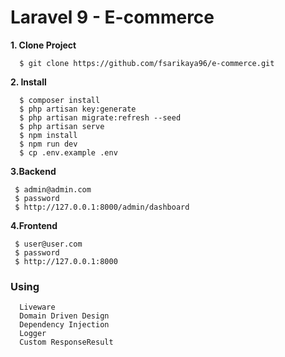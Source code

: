 # Laravel 9 - E-commerce
**1. Clone Project**

```
  $ git clone https://github.com/fsarikaya96/e-commerce.git
```

**2. Install**

```
  $ composer install
  $ php artisan key:generate
  $ php artisan migrate:refresh --seed
  $ php artisan serve
  $ npm install
  $ npm run dev
  $ cp .env.example .env
```
**3.Backend**
```
 $ admin@admin.com
 $ password
 $ http://127.0.0.1:8000/admin/dashboard
```
**4.Frontend**
```
 $ user@user.com
 $ password
 $ http://127.0.0.1:8000
```

### Using
```
  Liveware
  Domain Driven Design
  Dependency Injection
  Logger
  Custom ResponseResult
```
